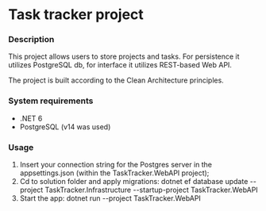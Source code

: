 # Task tracker project

### Description
This project allows users to store projects and tasks. For persistence it utilizes PostgreSQL db, for interface it utilizes REST-based Web API.

The project is built according to the Clean Architecture principles.

### System requirements
* .NET 6
* PostgreSQL (v14 was used)

### Usage
1. Insert your connection string for the Postgres server in the appsettings.json (within the TaskTracker.WebAPI project);
2. Cd to solution folder and apply migrations:
    dotnet ef database update --project TaskTracker.Infrastructure --startup-project TaskTracker.WebAPI
3. Start the app:
    dotnet run --project TaskTracker.WebAPI
